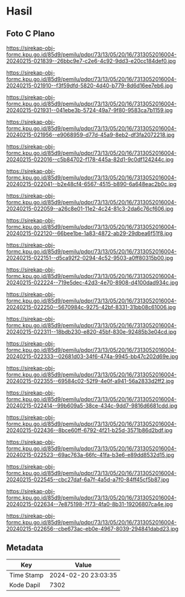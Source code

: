 # Hasil

## Foto C Plano

https://sirekap-obj-formc.kpu.go.id/85d9/pemilu/pdpr/73/13/05/20/16/7313052016004-20240215-021839--26bbc9e7-c2e6-4c92-9dd3-e20cc184def0.jpg

https://sirekap-obj-formc.kpu.go.id/85d9/pemilu/pdpr/73/13/05/20/16/7313052016004-20240215-021910--f3f59dfd-5820-4d40-b779-8d6d16ee7eb6.jpg

https://sirekap-obj-formc.kpu.go.id/85d9/pemilu/pdpr/73/13/05/20/16/7313052016004-20240215-021931--041ebe3b-5724-49a7-9f80-9583ca7b1159.jpg

https://sirekap-obj-formc.kpu.go.id/85d9/pemilu/pdpr/73/13/05/20/16/7313052016004-20240215-021956--e9068959-d77d-45a9-8eb2-df3fa2072218.jpg

https://sirekap-obj-formc.kpu.go.id/85d9/pemilu/pdpr/73/13/05/20/16/7313052016004-20240215-022016--c5b84702-f178-445a-82d1-9c0df124244c.jpg

https://sirekap-obj-formc.kpu.go.id/85d9/pemilu/pdpr/73/13/05/20/16/7313052016004-20240215-022041--b2e48cf4-6567-4515-b890-6a648eac2b0c.jpg

https://sirekap-obj-formc.kpu.go.id/85d9/pemilu/pdpr/73/13/05/20/16/7313052016004-20240215-022059--a26c8e01-11e2-4c24-81c3-2da6c76cf606.jpg

https://sirekap-obj-formc.kpu.go.id/85d9/pemilu/pdpr/73/13/05/20/16/7313052016004-20240215-022120--66bee1be-1a83-4872-ab29-29dbea6f51f8.jpg

https://sirekap-obj-formc.kpu.go.id/85d9/pemilu/pdpr/73/13/05/20/16/7313052016004-20240215-022151--d5ca92f2-0294-4c52-9503-a0ff80315b00.jpg

https://sirekap-obj-formc.kpu.go.id/85d9/pemilu/pdpr/73/13/05/20/16/7313052016004-20240215-022224--719e5dec-42d3-4e70-8908-d4100dad934c.jpg

https://sirekap-obj-formc.kpu.go.id/85d9/pemilu/pdpr/73/13/05/20/16/7313052016004-20240215-022250--5670984c-9275-42bf-8331-31bb08c61006.jpg

https://sirekap-obj-formc.kpu.go.id/85d9/pemilu/pdpr/73/13/05/20/16/7313052016004-20240215-022311--18bdb230-e820-45bf-830e-92485b3e04cd.jpg

https://sirekap-obj-formc.kpu.go.id/85d9/pemilu/pdpr/73/13/05/20/16/7313052016004-20240215-022333--02681d03-34f6-474a-9945-bb47c202d69e.jpg

https://sirekap-obj-formc.kpu.go.id/85d9/pemilu/pdpr/73/13/05/20/16/7313052016004-20240215-022355--69584c02-52f9-4e0f-a941-56a2833d2ff2.jpg

https://sirekap-obj-formc.kpu.go.id/85d9/pemilu/pdpr/73/13/05/20/16/7313052016004-20240215-022414--99b609a5-38ce-434c-9dd7-9816d6681cdd.jpg

https://sirekap-obj-formc.kpu.go.id/85d9/pemilu/pdpr/73/13/05/20/16/7313052016004-20240215-022436--8bce60ff-6792-4f21-b25d-3571b86d2bdf.jpg

https://sirekap-obj-formc.kpu.go.id/85d9/pemilu/pdpr/73/13/05/20/16/7313052016004-20240215-022523--69ac763a-66fc-41fa-b3e6-e89dd8532d15.jpg

https://sirekap-obj-formc.kpu.go.id/85d9/pemilu/pdpr/73/13/05/20/16/7313052016004-20240215-022545--cbc27daf-6a7f-4a5d-a7f0-84ff45cf5b87.jpg

https://sirekap-obj-formc.kpu.go.id/85d9/pemilu/pdpr/73/13/05/20/16/7313052016004-20240215-022634--7e875198-7f73-4fa0-8b31-19206807ca4e.jpg

https://sirekap-obj-formc.kpu.go.id/85d9/pemilu/pdpr/73/13/05/20/16/7313052016004-20240215-022656--cbe673ac-eb0e-4967-8039-294841dabd23.jpg


## Metadata

| Key        | Value               |
| ---------- | ------------------- |
| Time Stamp | 2024-02-20 23:03:35 |
| Kode Dapil | 7302                |



